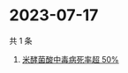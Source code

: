 # 2023-07-17

共 1 条

<!-- BEGIN -->
<!-- 最后更新时间 Mon Jul 17 2023 03:06:08 GMT+0800 (China Standard Time) -->

1. [米酵菌酸中毒病死率超 50%](https://www.zhihu.com/search?q=%E7%B1%B3%E9%85%B5%E8%8F%8C%E9%85%B8%E4%B8%AD%E6%AF%92%E7%97%85%E6%AD%BB%E7%8E%87%E8%B6%85%2050%25)

<!-- END -->
